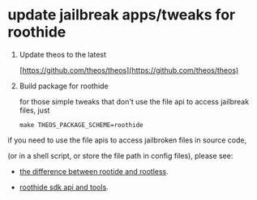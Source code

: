 # update jailbreak apps/tweaks for roothide
 
 1. Update theos to the latest

    [https://github.com/theos/theos](https://github.com/theos/theos)

 3. Build package for roothide


    for those simple tweaks that don't use the file api to access jailbreak files, just

    ```make THEOS_PACKAGE_SCHEME=roothide```




if you need to use the file apis to access jailbroken files in source code,

(or in a shell script, or store the file path in config files), please see:

- [the difference between rootide and rootless](roothide.md).

- [roothide sdk api and tools](interface.md).


